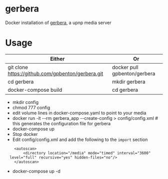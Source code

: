 # gerbera
Docker installation of [gerbera](https://github.com/gerbera/gerbera), a upnp media server

# Usage
Either | Or
-------|---
git clone https://github.com/gpbenton/gerbera.git | docker pull gpbenton/gerbera
cd gerbera                                        | mkdir gerbera
docker-compose build                              | cd gerbera

- mkdir config
- chmod 777 config
- edit volume lines in docker-compose.yaml to point to your media
- docker run -it --rm gerbera_app --create-config > config/config.xml  # this generates the configuration file for gerbera
- docker-compose up
- Stop docker
- Edit config/config.xml and add the following to the `import` section
```
    <autoscan>
        <directory location="/media" mode="timed" interval="3600"
  level="full" recursive="yes" hidden-files="no"/>
    </autoscan>
```
- docker-compose up -d
